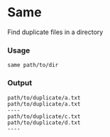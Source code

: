 # Same
Find duplicate files in a directory

### Usage

`same path/to/dir`

### Output

```
path/to/duplicate/a.txt
path/to/duplicate/a.txt
----
path/to/duplicate/c.txt
path/to/duplicate/d.txt
----
```
